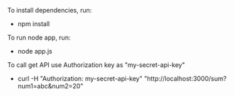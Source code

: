 To install dependencies, run:
 - npm install

To run node app, run:
 - node app.js

To call get API use Authorization key as "my-secret-api-key"
 - curl -H "Authorization: my-secret-api-key" "http://localhost:3000/sum?num1=abc&num2=20"